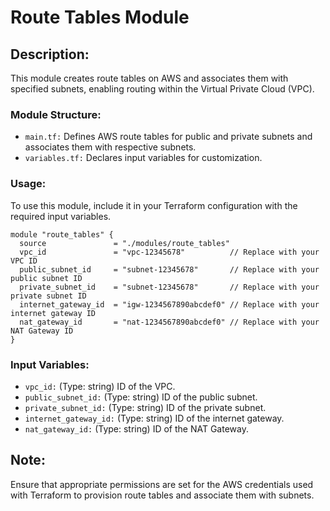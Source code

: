 # Route Tables Module

## Description:
This module creates route tables on AWS and associates them with specified subnets, enabling routing within the Virtual Private Cloud (VPC).

### Module Structure:

  - `main.tf:` Defines AWS route tables for public and private subnets and associates them with respective subnets.
  - `variables.tf:` Declares input variables for customization.

### Usage:
To use this module, include it in your Terraform configuration with the required input variables.

    module "route_tables" {
      source               = "./modules/route_tables"
      vpc_id               = "vpc-12345678"          // Replace with your VPC ID
      public_subnet_id     = "subnet-12345678"       // Replace with your public subnet ID
      private_subnet_id    = "subnet-12345678"       // Replace with your private subnet ID
      internet_gateway_id  = "igw-1234567890abcdef0" // Replace with your internet gateway ID
      nat_gateway_id       = "nat-1234567890abcdef0" // Replace with your NAT Gateway ID
    }

### Input Variables:

  - `vpc_id:` (Type: string) ID of the VPC.
  - `public_subnet_id:` (Type: string) ID of the public subnet.
  - `private_subnet_id:` (Type: string) ID of the private subnet.
  - `internet_gateway_id:` (Type: string) ID of the internet gateway.
  - `nat_gateway_id:` (Type: string) ID of the NAT Gateway.

## Note:
Ensure that appropriate permissions are set for the AWS credentials used with Terraform to provision route tables and associate them with subnets.
